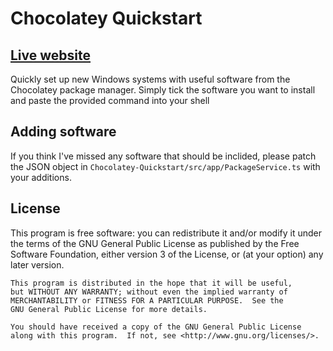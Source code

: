 # Chocolatey Quickstart
## [Live website](https://rorycrispin.github.io/Chocolatey-Quickstart/)
Quickly set up new Windows systems with useful software from the Chocolatey package manager. 
Simply tick the software you want to install and paste the provided command into your shell 

## Adding software
If you think I've missed any software that should be inclided, please patch the JSON object in `Chocolatey-Quickstart/src/app/PackageService.ts` with your additions. 

## License
This program is free software: you can redistribute it and/or modify
    it under the terms of the GNU General Public License as published by
    the Free Software Foundation, either version 3 of the License, or
    (at your option) any later version.

    This program is distributed in the hope that it will be useful,
    but WITHOUT ANY WARRANTY; without even the implied warranty of
    MERCHANTABILITY or FITNESS FOR A PARTICULAR PURPOSE.  See the
    GNU General Public License for more details.

    You should have received a copy of the GNU General Public License
    along with this program.  If not, see <http://www.gnu.org/licenses/>.
    
